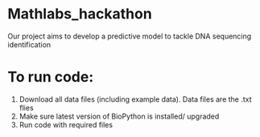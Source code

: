 # Mathlabs_hackathon

Our project aims to develop a predictive model to tackle DNA sequencing identification


# To run code:
1. Download all data files (including example data). Data files are the .txt flies
2. Make sure latest version of BioPython is installed/ upgraded
3. Run code with required files
